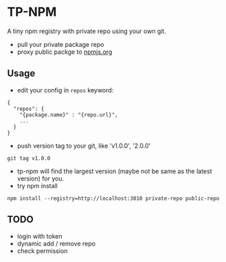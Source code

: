 TP-NPM
======
A tiny npm registry with private repo using your own git.
- pull your private package repo
- proxy public packge to [npmjs.org](https://npmjs.org)

## Usage
- edit your config in `repos` keyword:
```
{
  "repos": {
  	"{package.name}" : "{repo.url}",
  	...
  }
}
```
- push version tag to your git, like 'v1.0.0', '2.0.0'
```
git tag v1.0.0
```
- tp-npm will find the largest version (maybe not be same as the latest version) for you.
- try npm install
```
npm install --registry=http://localhost:3010 private-repo public-repo
```

## TODO
- login with token
- dynamic add / remove repo
- check permission